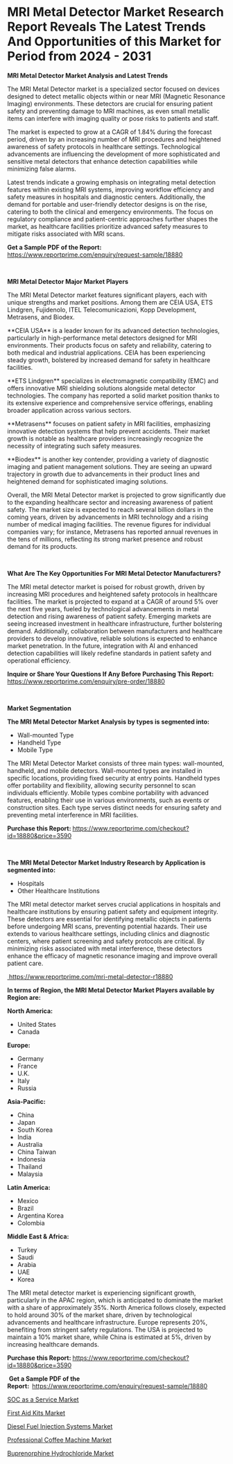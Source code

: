 <p><h1>MRI Metal Detector Market Research Report Reveals The Latest Trends And Opportunities of this Market for Period from 2024 - 2031</h1></p><p><strong>MRI Metal Detector Market Analysis and Latest Trends</strong></p>
<p><p>The MRI Metal Detector market is a specialized sector focused on devices designed to detect metallic objects within or near MRI (Magnetic Resonance Imaging) environments. These detectors are crucial for ensuring patient safety and preventing damage to MRI machines, as even small metallic items can interfere with imaging quality or pose risks to patients and staff.</p><p>The market is expected to grow at a CAGR of 1.84% during the forecast period, driven by an increasing number of MRI procedures and heightened awareness of safety protocols in healthcare settings. Technological advancements are influencing the development of more sophisticated and sensitive metal detectors that enhance detection capabilities while minimizing false alarms.</p><p>Latest trends indicate a growing emphasis on integrating metal detection features within existing MRI systems, improving workflow efficiency and safety measures in hospitals and diagnostic centers. Additionally, the demand for portable and user-friendly detector designs is on the rise, catering to both the clinical and emergency environments. The focus on regulatory compliance and patient-centric approaches further shapes the market, as healthcare facilities prioritize advanced safety measures to mitigate risks associated with MRI scans.</p></p>
<p><strong>Get a Sample PDF of the Report:&nbsp;</strong> <a href="https://www.reportprime.com/enquiry/request-sample/18880?utm_campaign=5&utm_medium=2&utm_source=Github&utm_content=ia&utm_term=22112024&utm_id=mri-metal-detector">https://www.reportprime.com/enquiry/request-sample/18880</a></p>
<p>&nbsp;</p>
<p><strong>MRI Metal Detector Major Market Players</strong></p>
<p><p>The MRI Metal Detector market features significant players, each with unique strengths and market positions. Among them are CEIA USA, ETS Lindgren, Fujidenolo, ITEL Telecomunicazioni, Kopp Development, Metrasens, and Biodex.</p><p>**CEIA USA** is a leader known for its advanced detection technologies, particularly in high-performance metal detectors designed for MRI environments. Their products focus on safety and reliability, catering to both medical and industrial applications. CEIA has been experiencing steady growth, bolstered by increased demand for safety in healthcare facilities.</p><p>**ETS Lindgren** specializes in electromagnetic compatibility (EMC) and offers innovative MRI shielding solutions alongside metal detector technologies. The company has reported a solid market position thanks to its extensive experience and comprehensive service offerings, enabling broader application across various sectors.</p><p>**Metrasens** focuses on patient safety in MRI facilities, emphasizing innovative detection systems that help prevent accidents. Their market growth is notable as healthcare providers increasingly recognize the necessity of integrating such safety measures.</p><p>**Biodex** is another key contender, providing a variety of diagnostic imaging and patient management solutions. They are seeing an upward trajectory in growth due to advancements in their product lines and heightened demand for sophisticated imaging solutions.</p><p>Overall, the MRI Metal Detector market is projected to grow significantly due to the expanding healthcare sector and increasing awareness of patient safety. The market size is expected to reach several billion dollars in the coming years, driven by advancements in MRI technology and a rising number of medical imaging facilities. The revenue figures for individual companies vary; for instance, Metrasens has reported annual revenues in the tens of millions, reflecting its strong market presence and robust demand for its products.</p></p>
<p>&nbsp;</p>
<p><strong>What Are The Key Opportunities For MRI Metal Detector Manufacturers?</strong></p>
<p><p>The MRI metal detector market is poised for robust growth, driven by increasing MRI procedures and heightened safety protocols in healthcare facilities. The market is projected to expand at a CAGR of around 5% over the next five years, fueled by technological advancements in metal detection and rising awareness of patient safety. Emerging markets are seeing increased investment in healthcare infrastructure, further bolstering demand. Additionally, collaboration between manufacturers and healthcare providers to develop innovative, reliable solutions is expected to enhance market penetration. In the future, integration with AI and enhanced detection capabilities will likely redefine standards in patient safety and operational efficiency.</p></p>
<p><strong>Inquire or Share Your Questions If Any Before Purchasing This Report:</strong> <a href="https://www.reportprime.com/enquiry/pre-order/18880?utm_campaign=5&utm_medium=2&utm_source=Github&utm_content=ia&utm_term=22112024&utm_id=mri-metal-detector">https://www.reportprime.com/enquiry/pre-order/18880</a></p>
<p>&nbsp;</p>
<p><strong>Market Segmentation</strong></p>
<p><strong>The MRI Metal Detector Market Analysis by types is segmented into:</strong></p>
<p><ul><li>Wall-mounted Type</li><li>Handheld Type</li><li>Mobile Type</li></ul></p>
<p><p>The MRI Metal Detector Market consists of three main types: wall-mounted, handheld, and mobile detectors. Wall-mounted types are installed in specific locations, providing fixed security at entry points. Handheld types offer portability and flexibility, allowing security personnel to scan individuals efficiently. Mobile types combine portability with advanced features, enabling their use in various environments, such as events or construction sites. Each type serves distinct needs for ensuring safety and preventing metal interference in MRI facilities.</p></p>
<p><strong>Purchase this Report:&nbsp;</strong><a href="https://www.reportprime.com/checkout?id=18880&price=3590&utm_campaign=5&utm_medium=2&utm_source=Github&utm_content=ia&utm_term=22112024&utm_id=mri-metal-detector">https://www.reportprime.com/checkout?id=18880&price=3590</a></p>
<p>&nbsp;</p>
<p><strong>The MRI Metal Detector Market Industry Research by Application is segmented into:</strong></p>
<p><ul><li>Hospitals</li><li>Other Healthcare Institutions</li></ul></p>
<p><p>The MRI metal detector market serves crucial applications in hospitals and healthcare institutions by ensuring patient safety and equipment integrity. These detectors are essential for identifying metallic objects in patients before undergoing MRI scans, preventing potential hazards. Their use extends to various healthcare settings, including clinics and diagnostic centers, where patient screening and safety protocols are critical. By minimizing risks associated with metal interference, these detectors enhance the efficacy of magnetic resonance imaging and improve overall patient care.</p></p>
<p><a href="https://www.reportprime.com/mri-metal-detector-r18880?utm_campaign=5&utm_medium=2&utm_source=Github&utm_content=ia&utm_term=22112024&utm_id=mri-metal-detector">&nbsp;https://www.reportprime.com/mri-metal-detector-r18880</a></p>
<p><strong>In terms of Region, the MRI Metal Detector Market Players available by Region are:</strong></p>
<p>
    <p> <strong> North America: </strong>
        <ul>
            <li>United States</li>
            <li>Canada</li>
        </ul>
        </p> 
    <p> <strong> Europe: </strong>
        <ul>
            <li>Germany</li>
            <li>France</li>
            <li>U.K.</li>
            <li>Italy</li>
            <li>Russia</li>
        </ul>
        </p> 
    <p> <strong> Asia-Pacific: </strong>
        <ul>
            <li>China</li>
            <li>Japan</li>
            <li>South Korea</li>
            <li>India</li>
            <li>Australia</li>
            <li>China Taiwan</li>
            <li>Indonesia</li>
            <li>Thailand</li>
            <li>Malaysia</li>
        </ul>
        </p> 
    <p> <strong> Latin America: </strong>
        <ul>
            <li>Mexico</li>
            <li>Brazil</li>
            <li>Argentina Korea</li>
            <li>Colombia</li>
        </ul>
        </p> 
    <p> <strong> Middle East & Africa: </strong>
        <ul>
            <li>Turkey</li>
            <li>Saudi</li>
            <li>Arabia</li>
            <li>UAE</li>
            <li>Korea</li>
        </ul>
    </p>
    </p>
<p><p>The MRI metal detector market is experiencing significant growth, particularly in the APAC region, which is anticipated to dominate the market with a share of approximately 35%. North America follows closely, expected to hold around 30% of the market share, driven by technological advancements and healthcare infrastructure. Europe represents 20%, benefiting from stringent safety regulations. The USA is projected to maintain a 10% market share, while China is estimated at 5%, driven by increasing healthcare demands.</p></p>
<p><strong>Purchase this Report: </strong><a href="https://www.reportprime.com/checkout?id=18880&price=3590&utm_campaign=5&utm_medium=2&utm_source=Github&utm_content=ia&utm_term=22112024&utm_id=mri-metal-detector">https://www.reportprime.com/checkout?id=18880&price=3590</a></p>
<p>&nbsp;<strong>Get a Sample PDF of the Report:&nbsp;&nbsp;</strong><a href="https://www.reportprime.com/enquiry/request-sample/18880?utm_campaign=5&utm_medium=2&utm_source=Github&utm_content=ia&utm_term=22112024&utm_id=mri-metal-detector">https://www.reportprime.com/enquiry/request-sample/18880</a></p>
<p><strong></strong></p>
<p><p><a href="https://www.linkedin.com/pulse/delving-growth-market-soc-service-expected-83-cagr-2024-optke?utm_campaign=5&utm_medium=2&utm_source=Github&utm_content=ia&utm_term=22112024&utm_id=mri-metal-detector">SOC as a Service Market</a></p><p><a href="https://issuu.com/reportprime-2/docs/first-aid-kits-market-size-2030.ppt_1046ba7c4ce40b?utm_campaign=5&utm_medium=2&utm_source=Github&utm_content=ia&utm_term=22112024&utm_id=mri-metal-detector">First Aid Kits Market</a></p><p><a href="https://github.com/GroverBarry/Market-Research-Report-List-7/blob/main/diesel-fuel-injection-systems-market.md?utm_campaign=5&utm_medium=2&utm_source=Github&utm_content=ia&utm_term=22112024&utm_id=mri-metal-detector">Diesel Fuel Injection Systems Market</a></p><p><a href="https://github.com/lylyparadise/Market-Research-Report-List-5/blob/main/professional-coffee-machine-market.md?utm_campaign=5&utm_medium=2&utm_source=Github&utm_content=ia&utm_term=22112024&utm_id=mri-metal-detector">Professional Coffee Machine Market</a></p><p><a href="https://issuu.com/reportprime-2/docs/buprenorphine-hydrochloride-market-_8ec45d1aeab51e?utm_campaign=5&utm_medium=2&utm_source=Github&utm_content=ia&utm_term=22112024&utm_id=mri-metal-detector">Buprenorphine Hydrochloride Market</a></p></p>